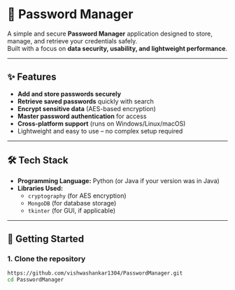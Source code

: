 # 🔐 Password Manager

A simple and secure **Password Manager** application designed to store, manage, and retrieve your credentials safely.  
Built with a focus on **data security, usability, and lightweight performance**.

---

## ✨ Features

- **Add and store passwords securely**  
- **Retrieve saved passwords** quickly with search  
- **Encrypt sensitive data** (AES-based encryption)  
- **Master password authentication** for access  
- **Cross-platform support** (runs on Windows/Linux/macOS)  
- Lightweight and easy to use – no complex setup required  

---

## 🛠️ Tech Stack

- **Programming Language:** Python (or Java if your version was in Java)  
- **Libraries Used:**  
  - `cryptography` (for AES encryption)  
  - `MongoDB` (for database storage)  
  - `tkinter` (for GUI, if applicable)  

---

## 🚀 Getting Started

### 1. Clone the repository
```bash
https://github.com/vishwashankar1304/PasswordManager.git
cd PasswordManager
